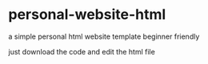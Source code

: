 # personal-website-html
a simple personal html website template beginner friendly 

just download the code and edit the html file
